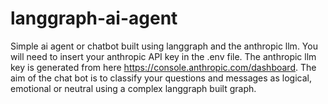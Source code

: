 # langgraph-ai-agent
Simple ai agent  or chatbot built using langgraph and the anthropic llm. You will need to insert your anthropic API key in the .env file. The anthropic llm key is generated from here https://console.anthropic.com/dashboard.
The aim of the chat bot is to classify your questions and messages as logical, emotional or neutral using a complex langgraph built graph.
